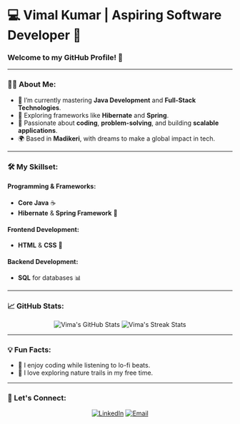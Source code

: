 # 💻 Vimal Kumar | Aspiring Software Developer 🚀  

### Welcome to my GitHub Profile! 🌟



---

### 👨‍💻 About Me:
- 🔭 I’m currently mastering **Java Development** and **Full-Stack Technologies**.
- 🌱 Exploring frameworks like **Hibernate** and **Spring**.
- 🎯 Passionate about **coding**, **problem-solving**, and building **scalable applications**.
- 🌍 Based in **Madikeri**, with dreams to make a global impact in tech.

---

### 🛠️ My Skillset:
#### Programming & Frameworks:
- **Core Java** ☕
- **Hibernate** & **Spring Framework** 🌱

#### Frontend Development:
- **HTML** & **CSS** 🎨

#### Backend Development:
- **SQL** for databases 📊

---

### 📈 GitHub Stats:
<p align="center">
  <img src="https://github-readme-stats.vercel.app/api?username=vima107&show_icons=true&theme=radical" alt="Vima's GitHub Stats" />
  <img src="https://github-readme-streak-stats.herokuapp.com/?user=vima107&theme=radical" alt="Vima's Streak Stats" />
</p>

---

### 💡 Fun Facts:
- 🎵 I enjoy coding while listening to lo-fi beats.
- 🌳 I love exploring nature trails in my free time.

---

### 🔗 Let's Connect:
<p align="center">
  <a href="www.linkedin.com/in/vimal-kumar-323269243"><img src="https://img.shields.io/badge/LinkedIn-0A66C2?style=for-the-badge&logo=linkedin&logoColor=white" alt="LinkedIn"></a>
  <a href="mailto:your-email@example.com"><img src="https://img.shields.io/badge/Email-EA4335?style=for-the-badge&logo=gmail&logoColor=white" alt="Email"></a>
</p>
